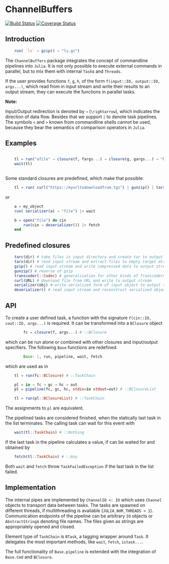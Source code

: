 # ChannelBuffers

[![Build Status][gha-img]][gha-url]     [![Coverage Status][codecov-img]][codecov-url]

## Introduction

```julia
    run( `ls` → gzip() → "ls.gz")
```

The `ChannelBuffers` package integrates the concept of commandline pipelines into `Julia`. It is not only possible to execute external commands in parallel, but to mix them with internal `Task`s and `Threads`.

If the user provides functions `f`, `g`, `h`, of the form
`f(input::IO, output::IO, args...)`, which read from in input stream and write their
results to an output stream, they can execute the functions in parallel tasks.

**Note:**

Input/Output redirection is denoted by `→` (`\rightarrow`), which indicates the direction of data flow.
Besides that we support `|` to denote task pipelines. The symbols `<` and `>` known from commandline shells cannot be used,
because they bear the semantics of comparison operators in `Julia`.

## Examples

``` julia

    tl = run("afile" → closure(f, fargs...) → closure(g, gargs...) → "bfile")
    wait(tl)
    
```

Some standard closures are predefined, which make that possible:

``` julia
    tl = run( curl("https::/myurltodownloadfrom.tgz") | gunzip() | tarx("targetdir") )
```

or

``` julia
    a = my_object
    run( serializer(a) → "file") |> wait

    b = open("file") do cin
        run(cin → deserializer()) |> fetch
    end
```

## Predefined closures

``` julia
    tarc(dir) # take files in input directory and create tar to output stream
    tarx(dir) # read input stream and extract files to empty target directory
    gzip() # read input stream and write compressed data to output stream
    gunzip() # reverse of gzip
    transcoder(::Codec) # generalization for other kinds of TranscoderStreams
    curl(URL) # download file from URL and write to output stream
    serializer(obj) # write serialized form of input object to output stream
    deserializer() # read input stream and reconstruct serialized object
```

## API

To create a user defined task, a function with the signature `f(cin::IO, cout::IO, args...)` is required.
It can be transformed into a `BClosure` object

``` julia
        fc = closure(f, args...) # ::BClosure
```

which can be run alone or combined with other closures and input/output specifiers.
The following `Base` functions are redefined.

``` julia
        Base: |, run, pipeline, wait, fetch
```

which are used as in

``` julia
    tl = run(fc::BClosure) # ::TaskChain

    pl = in → fc → gc → hc → out
    pl = pipeline(fc, gc, hc, stdin=in stdout=out) # ::BClosureList

    tl = run(pl::BClosureList) # ::TaskChain
```

The assignments to `pl` are equivalent.

The pipelined tasks are considered finished, when the statically last task in the list terminates.
The calling task can wait for this event with

``` julia
    wait(tl::TaskChain) # ::Nothing
```

If the last task in the pipeline calculates a value, if can be waited for and obtained by

``` julia
    fetch(tl::TaskChain) # ::Any
```

Both `wait` and `fetch` throw `TaskFailedException` if the last task in the list failed.

## Implementation

The internal pipes are implemented by `ChannelIO <: IO` which uses `Channel` objects to transport data between tasks.
The tasks are spawned on different threads, if multithreading is available (`JULIA_NUM_THREADS > 1`).
Communication endpoints of the pipeline can be arbitrary `IO` objects or `AbstractString`s denoting file names.
The files given as strings are appropriately opened and closed.

Element type of `TaskChain` is `BTask`, a tagging wrapper around `Task`. It delegates the most important
methods, like `wait`, `fetch`, `istask...`.

The full functionality of `Base.pipeline` is extended with the integration of `Base.Cmd` and `BClosure`.

[gha-img]: https://github.com/KlausC/ChannelBuffers.jl/workflows/CI/badge.svg
[gha-url]: https://github.com/KlausC/ChannelBuffers.jl/actions?query=workflow%3ACI

[coveral-img]: https://coveralls.io/repos/github/KlausC/ChannelBuffers.jl/badge.svg?branch=master
[coveral-url]: https://coveralls.io/github/KlausC/ChannelBuffers.jl?branch=master
[codecov-img]: https://codecov.io/gh/KlausC/ChannelBuffers.jl/branch/master/graph/badge.svg
[codecov-url]: https://codecov.io/gh/KlausC/ChannelBuffers.jl
